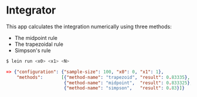 # Integrator

This app calculates the integration numerically using three methods:
- The midpoint rule
- The trapezoidal rule
- Simpson's rule

```sh
$ lein run <x0> <x1> <N>
```

```json
=> {"configuration": {"sample-size": 100, "x0": 0, "x1": 1},
    "methods":       [{"method-name": "trapezoid", "result": 0.83335},
                      {"method-name": "midpoint",  "result": 0.833325},
                      {"method-name": "simpson",   "result": 0.83}]}
```